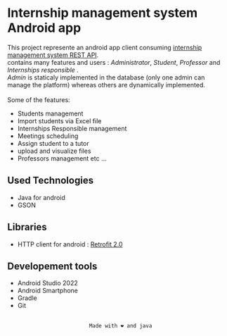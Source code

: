 # Internship management system Android app							
This project represente an android app client consuming [internship management system REST API](https://github.com/Yassine-Derouich/gestion-Stages). <br>
contains many features and users : *Administrator*, *Student*, *Professor* and *Internships responsible* .<br>
 *Admin*  is staticaly implemented in the database (only one admin can manage the platform) whereas others are dynamically implemented.<br><br>
Some of the features: 
- Students management
- Import students via Excel file
- Internships Responsible management
- Meetings scheduling 
- Assign student to a tutor
- upload and visualize files 
- Professors management
etc ...

## Used Technologies 
- Java for android
- GSON 

## Libraries
- HTTP client for android : [Retrofit 2.0](https://square.github.io/retrofit/)

## Developement tools 
- Android Studio 2022
- Android Smartphone
- Gradle  
- Git
<br><br>

                                                                 
```						      Made with ❤️ and java		     			        ``` <br>
